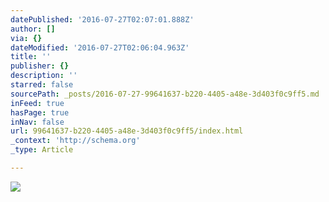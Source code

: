 ```yaml
---
datePublished: '2016-07-27T02:07:01.888Z'
author: []
via: {}
dateModified: '2016-07-27T02:06:04.963Z'
title: ''
publisher: {}
description: ''
starred: false
sourcePath: _posts/2016-07-27-99641637-b220-4405-a48e-3d403f0c9ff5.md
inFeed: true
hasPage: true
inNav: false
url: 99641637-b220-4405-a48e-3d403f0c9ff5/index.html
_context: 'http://schema.org'
_type: Article

---
```

![](https://imgflo.herokuapp.com/graph/vahj1ThiexotieMo/4f5bc3c3250f125c7941ddf8de59b812/croprotate.jpg?cropheight=599&cropwidth=1181&degrees=0&input=https%3A%2F%2Fthe-grid-user-content.s3-us-west-2.amazonaws.com%2F0824cc5c-adfb-4b25-8bc0-37fad5940489.jpg&x=0&y=0)